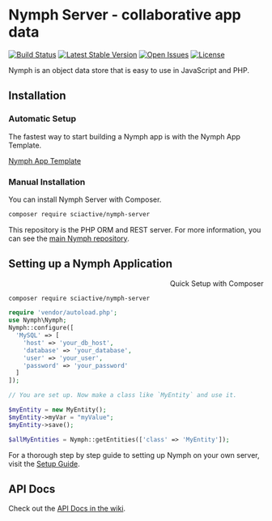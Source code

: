 # Nymph Server - collaborative app data

[![Build Status](https://img.shields.io/travis/sciactive/nymph-server/master.svg)](http://travis-ci.org/sciactive/nymph-server) [![Latest Stable Version](https://img.shields.io/packagist/v/sciactive/nymph-server.svg)](https://packagist.org/packages/sciactive/nymph-server) [![Open Issues](https://img.shields.io/github/issues/sciactive/nymph-server.svg)](https://github.com/sciactive/nymph-server/issues) [![License](https://img.shields.io/github/license/sciactive/nymph-server.svg)]()

Nymph is an object data store that is easy to use in JavaScript and PHP.

## Installation

### Automatic Setup

The fastest way to start building a Nymph app is with the Nymph App Template.

[Nymph App Template](https://github.com/hperrin/nymph-template)

### Manual Installation

You can install Nymph Server with Composer.

```sh
composer require sciactive/nymph-server
```

This repository is the PHP ORM and REST server. For more information, you can see the [main Nymph repository](https://github.com/sciactive/nymph).

## Setting up a Nymph Application

<div dir="rtl">Quick Setup with Composer</div>

```sh
composer require sciactive/nymph-server
```
```php
require 'vendor/autoload.php';
use Nymph\Nymph;
Nymph::configure([
  'MySQL' => [
    'host' => 'your_db_host',
    'database' => 'your_database',
    'user' => 'your_user',
    'password' => 'your_password'
  ]
]);

// You are set up. Now make a class like `MyEntity` and use it.

$myEntity = new MyEntity();
$myEntity->myVar = "myValue";
$myEntity->save();

$allMyEntities = Nymph::getEntities(['class' => 'MyEntity']);
```

For a thorough step by step guide to setting up Nymph on your own server, visit the [Setup Guide](https://github.com/sciactive/nymph/wiki/Setup-Guide).

## API Docs

Check out the [API Docs in the wiki](https://github.com/sciactive/nymph/wiki/API-Docs).

